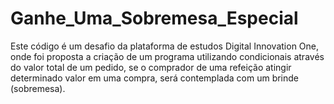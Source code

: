 # Ganhe_Uma_Sobremesa_Especial

Este código é um desafio da plataforma de estudos Digital Innovation One, onde foi proposta	a criação de um programa utilizando condicionais através do valor total de um pedido, se o comprador de uma refeição atingir determinado valor em uma compra, será contemplada com um brinde (sobremesa).
